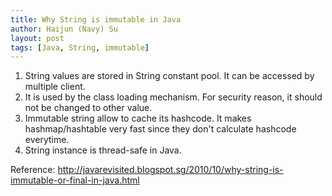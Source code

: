```yaml
---
title: Why String is immutable in Java
author: Haijun (Navy) Su
layout: post
tags: [Java, String, immutable]
---
```

1. String values are stored in String constant pool. It can be accessed by multiple client.
2. It is used by the class loading mechanism. For security reason, it should not be changed to other value.
3. Immutable string allow to cache its hashcode. It makes hashmap/hashtable very fast since they don't calculate hashcode everytime.
4. String instance is thread-safe in Java.

Reference:
<http://javarevisited.blogspot.sg/2010/10/why-string-is-immutable-or-final-in-java.html>
